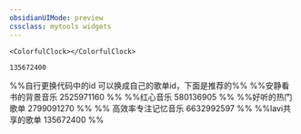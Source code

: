 ```yaml
---
obsidianUIMode: preview
cssclass: mytools widgets
---
```


```jsx:
<ColorfulClock></ColorfulClock>
```


```jsx::Musicbar
135672400
```

%%自行更换代码中的id 可以换成自己的歌单id，下面是推荐的%%
%%安静看书的背景音乐 2525971160 %%
%%红心音乐 580136905 %%
%%好听的热门歌单  2799091270 %%
%% 高效率专注记忆音乐  6632992597 %%
%%lavi共享的歌单 135672400 %%

